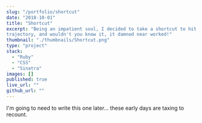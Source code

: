 ```yaml
---
slug: "/portfolio/shortcut"
date: "2018-10-01"
title: "Shortcut"
excerpt: "Being an impatient soul, I decided to take a shortcut to hit my career
trajectory, and wouldn't you know it, it damned near worked!"
thumbnail: "./thumbnails/Shortcut.png"
type: "project"
stack:
  - "Ruby"
  - "CSS"
  - "Sinatra"
images: []
published: true
live_url: ""
github_url: ""
---
```


I'm going to need to write this one later... these early days are taxing to
recount.
